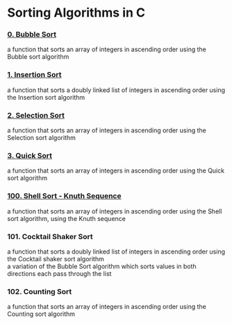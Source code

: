Sorting Algorithms in C
=======================

### [0. Bubble Sort](https://github.com/mahmoudsalah296/sorting_algorithms/blob/main/0-bubble_sort.c)  
a function that sorts an array of integers in ascending order using the Bubble sort algorithm

### [1. Insertion Sort](https://github.com/mahmoudsalah296/sorting_algorithms/blob/main/1-insertion_sort_list.c)  
a function that sorts a doubly linked list of integers in ascending order using the Insertion sort algorithm

### [2. Selection Sort](https://github.com/mahmoudsalah296/sorting_algorithms/blob/main/2-selection_sort.c)  
a function that sorts an array of integers in ascending order using the Selection sort algorithm

### [3. Quick Sort](https://github.com/mahmoudsalah296/sorting_algorithms/blob/main/3-quick_sort.c)  
a function that sorts an array of integers in ascending order using the Quick sort algorithm

### [100. Shell Sort - Knuth Sequence](https://github.com/mahmoudsalah296/sorting_algorithms/blob/main/100-shell_sort.c)  
a function that sorts an array of integers in ascending order using the Shell sort algorithm, using the Knuth sequence

### 101. Cocktail Shaker Sort  
a function that sorts a doubly linked list of integers in ascending order using the Cocktail shaker sort algorithm  
a variation of the Bubble Sort algorithm which sorts values in both directions each pass through the list

### 102. Counting Sort  
a function that sorts an array of integers in ascending order using the Counting sort algorithm
